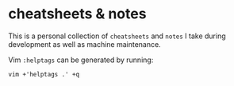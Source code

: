 # cheatsheets & notes

This is a personal collection of `cheatsheets` and `notes` I take during
development as well as machine maintenance.

Vim `:helptags` can be generated by running:
```
vim +'helptags .' +q
```

